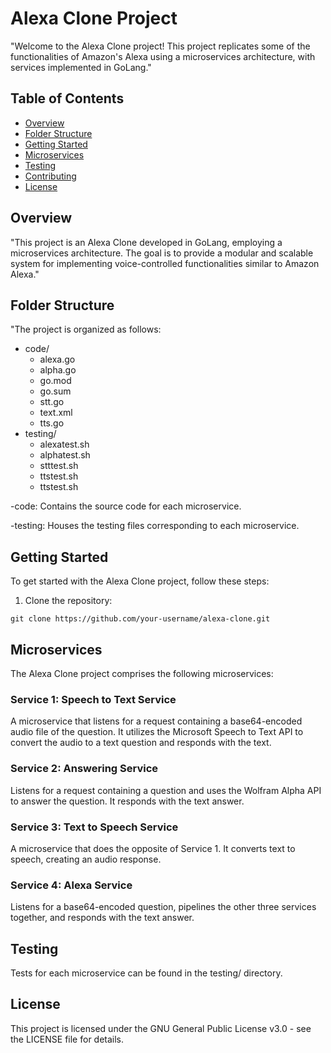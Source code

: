 # Alexa Clone Project

"Welcome to the Alexa Clone project! This project replicates some of the functionalities of Amazon's Alexa using a microservices architecture, with services implemented in GoLang."

## Table of Contents

- [Overview](#overview)
- [Folder Structure](#folder-structure)
- [Getting Started](#getting-started)
- [Microservices](#microservices)
- [Testing](#testing)
- [Contributing](#contributing)
- [License](#license)

## Overview

"This project is an Alexa Clone developed in GoLang, employing a microservices architecture. The goal is to provide a modular and scalable system for implementing voice-controlled functionalities similar to Amazon Alexa."

## Folder Structure

"The project is organized as follows:

- code/
  - alexa.go
  - alpha.go
  - go.mod
  - go.sum
  - stt.go
  - text.xml
  - tts.go
- testing/
  - alexatest.sh
  - alphatest.sh
  - stttest.sh
  - ttstest.sh
  - ttstest.sh
 
-code: Contains the source code for each microservice.

-testing: Houses the testing files corresponding to each microservice.

## Getting Started
To get started with the Alexa Clone project, follow these steps:

1. Clone the repository:

```
git clone https://github.com/your-username/alexa-clone.git
```

## Microservices
The Alexa Clone project comprises the following microservices:

### Service 1: Speech to Text Service
A microservice that listens for a request containing a base64-encoded audio file of the question. It utilizes the Microsoft Speech to Text API to convert the audio to a text question and responds with the text.

### Service 2: Answering Service
Listens for a request containing a question and uses the Wolfram Alpha API to answer the question. It responds with the text answer.

### Service 3: Text to Speech Service
A microservice that does the opposite of Service 1. It converts text to speech, creating an audio response.

### Service 4: Alexa Service
Listens for a base64-encoded question, pipelines the other three services together, and responds with the text answer.

## Testing
Tests for each microservice can be found in the testing/ directory.

## License
This project is licensed under the GNU General Public License v3.0 - see the LICENSE file for details.


 
